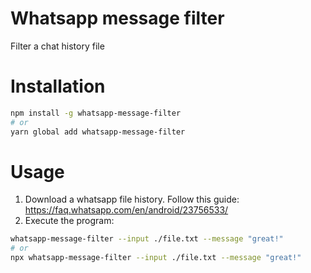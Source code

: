 # Whatsapp message filter

Filter a chat history file

# Installation

```bash
npm install -g whatsapp-message-filter
# or
yarn global add whatsapp-message-filter
```

# Usage

1. Download a whatsapp file history. Follow this guide: https://faq.whatsapp.com/en/android/23756533/
2. Execute the program:

```bash
whatsapp-message-filter --input ./file.txt --message "great!"
# or
npx whatsapp-message-filter --input ./file.txt --message "great!"
```